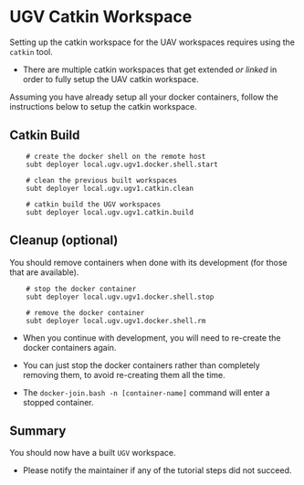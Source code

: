 # UGV Catkin Workspace

Setting up the catkin workspace for the UAV workspaces requires using the `catkin` tool.

- There are multiple catkin workspaces that get extended *or linked* in order to fully setup the UAV catkin workspace.

Assuming you have already setup all your docker containers, follow the instructions below to setup the catkin workspace.

## Catkin Build

        # create the docker shell on the remote host
        subt deployer local.ugv.ugv1.docker.shell.start

        # clean the previous built workspaces
        subt deployer local.ugv.ugv1.catkin.clean

        # catkin build the UGV workspaces
        subt deployer local.ugv.ugv1.catkin.build

## Cleanup (optional)

You should remove containers when done with its development (for those that are available).

        # stop the docker container
        subt deployer local.ugv.ugv1.docker.shell.stop

        # remove the docker container
        subt deployer local.ugv.ugv1.docker.shell.rm

- When you continue with development, you will need to re-create the docker containers again.

- You can just stop the docker containers rather than completely removing them, to avoid re-creating them all the time.

- The `docker-join.bash -n [container-name]` command will enter a stopped container.

## Summary

You should now have a built `UGV` workspace.

- Please notify the maintainer if any of the tutorial steps did not succeed.
